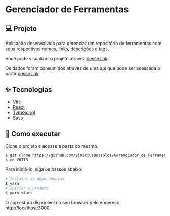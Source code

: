 # Gerenciador de Ferramentas

## 💻 Projeto
Aplicação desenvolvida para gerenciar um repositório de ferramentas com seus respectivos nomes, links, descrições e tags.

Você pode visualizar o projeto atravez [desse link](https://www.notion.so/Front-end-c12adcdbe7a1425dbfbcd5a397b4ff10). 

Os dados foram consumidos atraves de uma api que pode ser acessada a partir [desse link](https://gitlab.com/bossabox/challenge-fake-api/tree/master).



## ✨ Tecnologias

- [Vite](https://vitejs.dev/)
- [React](https://reactjs.org)
- [TypeScript](https://www.typescriptlang.org/)
- [Sass](https://sass-lang.com/)


## 🚀 Como executar

Clone o projeto e acesse a pasta do mesmo.

```bash
$ git clone https://github.com/ViniciusBussolo1/Gerenciador_de_Ferramentas.git
$ cd VUTTR
```

Para iniciá-lo, siga os passos abaixo:

```bash
# Instalar as dependências
$ yarn
# Iniciar o projeto
$ yarn start
```

O app estará disponível no seu browser pelo endereço http://localhost:3000.
